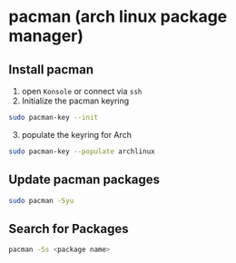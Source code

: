 # pacman (arch linux package manager)

## Install pacman

1. open `Konsole` or connect via `ssh`
2. Initialize the pacman keyring
```bash
sudo pacman-key --init
```
3. populate the keyring for Arch
```bash
sudo pacman-key --populate archlinux
```
## Update pacman packages

```bash
sudo pacman -Syu
```

## Search for Packages
```bash
pacman -Ss <package name>
```